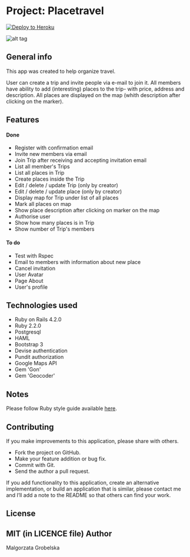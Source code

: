 Project: Placetravel
================

[![Deploy to Heroku](https://www.herokucdn.com/deploy/button.png)](https://heroku.com/deploy)

![alt tag](http://content.screencast.com/users/jakub.kubacki/folders/Jing/media/d21ee94c-6295-4549-a74b-3766b21bbc4a/00000045.png)


General info
-----------

This app was created to help organize travel.

User can create a trip and invite people via e-mail to join it. All members have ability to add (interesting) places to the trip- with price, address and description. All places are displayed on the map (whith description after clicking on the marker).

Features
-------------
#### Done

* Register with confirmation email
* Invite new members via email
* Join Trip after receiving and accepting invitation email
* List all member's Trips
* List all places in Trip
* Create places inside the Trip
* Edit / delete / update Trip (only by creator)
* Edit / delete / update place (only by creator)
* Display map for Trip under list of all places
* Mark all places on map
* Show place description after clicking on marker on the map
* Authorise user
* Show how many places is in Trip
* Show number of Trip's members

#### To do

* Test with Rspec
* Email to members with information about new place
* Cancel invitation
* User Avatar
* Page About
* User's profile

Technologies used
---------------

* Ruby on Rails 4.2.0
* Ruby 2.2.0
* Postgresql
* HAML
* Bootstrap 3
* Devise authentication
* Pundit authorization
* Google Maps API
* Gem 'Gon'
* Gem 'Geocoder'

Notes
-------------------------
Please follow Ruby style guide available [here](https://github.com/bbatsov/ruby-style-guide).

Contributing
-------------
If you make improvements to this application, please share with others.

* Fork the project on GitHub.
* Make your feature addition or bug fix.
* Commit with Git.
* Send the author a pull request.

If you add functionality to this application, create an alternative
implementation, or build an application that is similar, please contact
me and I’ll add a note to the README so that others can find your work.

License
-------
MIT (in LICENCE file)
Author
-------
Malgorzata Grobelska
